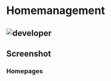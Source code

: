 # Homemanagement
![developer](https://img.shields.io/badge/Developed%20By%20%3A-Sumit%20Kumar-red)
---
## Screenshot
### Homepages
